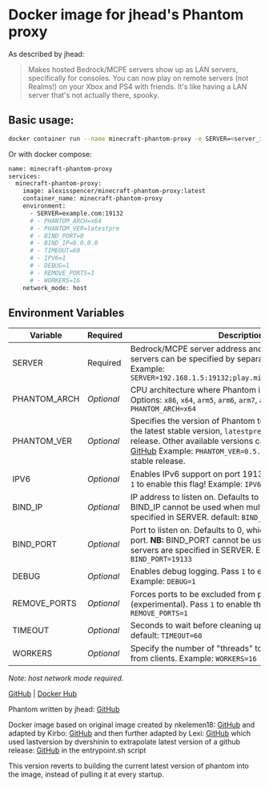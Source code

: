 # Docker image for jhead's Phantom proxy

As described by jhead:
>Makes hosted Bedrock/MCPE servers show up as LAN servers, specifically for consoles.
>You can now play on remote servers (not Realms!) on your Xbox and PS4 with friends.
>It's like having a LAN server that's not actually there, spooky.

## Basic usage:
```bash
docker container run --name minecraft-phantom-proxy -e SERVER=<server_ip>:<server_port> -e PHANTOM_ARCH=x64 -e PHANTOM_VER=latestpre --network host ghcr.io/superjc710e/minecraft-phantom-proxy:latest
```
Or with docker compose:
```bash
name: minecraft-phantom-proxy
services:
  minecraft-phantom-proxy:
    image: alexisspencer/minecraft-phantom-proxy:latest
    container_name: minecraft-phantom-proxy
    environment:
      - SERVER=example.com:19132
      # - PHANTOM_ARCH=x64
      # - PHANTOM_VER=latestpre
      # - BIND_PORT=0
      # - BIND_IP=0.0.0.0
      # - TIMEOUT=60
      # - IPV6=1
      # - DEBUG=1
      # - REMOVE_PORTS=1
      # - WORKERS=16
    network_mode: host
```

## Environment Variables

| Variable     | Required   | Description                                                                                                                                                                                                                                                                                          |
|--------------|------------|------------------------------------------------------------------------------------------------------------------------------------------------------------------------------------------------------------------------------------------------------------------------------------------------------|
| SERVER       | Required   | Bedrock/MCPE server address and the port.  Multiple servers can be specified by separating them with `;`  Example: `SERVER=192.168.1.5:19132;play.minecraftworld.com:19132`                                                                                                                          |
| PHANTOM_ARCH | *Optional* | CPU architecture where Phantom is being run.  Available Options: `x86`, `x64`, `arm5`, `arm6`, `arm7`, `arm8`  Default: `PHANTOM_ARCH=x64`                                                                                                                                                           |
| PHANTOM_VER  | *Optional* | Specifies the version of Phantom to run.  Use `latest` for the latest stable version, `latestpre` for the latest pre-release. Other available versions can be found at [jhead's GitHub](https://github.com/jhead/phantom/releases)  Example: `PHANTOM_VER=0.5.4`, Defaults to latest stable release. |
| IPV6         | *Optional* | Enables IPv6 support on port 19133. (experimental)  Pass `1` to enable this flag!  Example: `IPV6=1`                                                                                                                                                                                                 |
| BIND_IP      | *Optional* | IP address to listen on. Defaults to all interfaces.  **NB:** BIND_IP cannot be used when multiple servers are specified in SERVER.  default: `BIND_IP=0.0.0.0`                                                                                                                                      |
| BIND_PORT    | *Optional* | Port to listen on. Defaults to 0, which selects a random port.  **NB:** BIND_PORT cannot be used when multiple servers are specified in SERVER.  Example: `BIND_PORT=19133`                                                                                                                          |
| DEBUG        | *Optional* | Enables debug logging.  Pass `1` to enable this flag!  Example: `DEBUG=1`                                                                                                                                                                                                                            |
| REMOVE_PORTS | *Optional* | Forces ports to be excluded from pong packets (experimental).  Pass `1` to enable this flag!  Example: `REMOVE_PORTS=1`                                                                                                                                                                              |
| TIMEOUT      | *Optional* | Seconds to wait before cleaning up a disconnected client  default: `TIMEOUT=60`                                                                                                                                                                                                                      |
| WORKERS      | *Optional* | Specify the number of "threads" to use to process data from clients.  Example: `WORKERS=16`                                                                                                                                                                                                          |

*Note: host network mode required.*

[GitHub](https://github.com/alexisspencer/Minecraft-Phantom-Proxy-Docker) |
[Docker Hub](https://hub.docker.com/r/alexisspencer/minecraft-phantom-proxy)

Phantom written by jhead: [GitHub](https://github.com/jhead/phantom)

Docker image based on original image created by nkelemen18: [GitHub](https://github.com/nkelemen18/Minecraft-Phantom-Proxy-Docker) and adapted by Kirbo: [GitHub](https://github.com/Kirbo/Minecraft-Phantom-Proxy-Docker) and then further adapted by Lexi: [GitHub](https://github.com/lexiismadd/Minecraft-Phantom-Proxy-Docker) which used lastversion by dvershinin to extrapolate latest version of a github release: [GitHub](https://github.com/dvershinin/lastversion) in the entrypoint.sh script

This version reverts to building the current latest version of phantom into the image, instead of pulling it at every startup.
